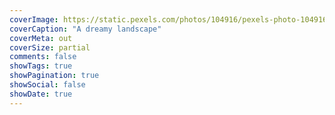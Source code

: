 ```yaml
---
coverImage: https://static.pexels.com/photos/104916/pexels-photo-104916.jpeg
coverCaption: "A dreamy landscape"
coverMeta: out
coverSize: partial
comments: false
showTags: true
showPagination: true
showSocial: false
showDate: true
---
```

